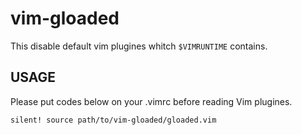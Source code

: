 
# vim-gloaded

This disable default vim plugines whitch `$VIMRUNTIME` contains.

## USAGE

Please put codes below on your .vimrc before reading Vim plugines.

```vim:
silent! source path/to/vim-gloaded/gloaded.vim
```

